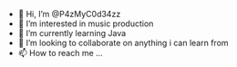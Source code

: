 - 👋 Hi, I’m @P4zMyC0d34zz
- 👀 I’m interested in music production
- 🌱 I’m currently learning Java
- 💞️ I’m looking to collaborate on anything i can learn from
- 📫 How to reach me ...

<!---
P4zMyC0d34zz/P4zMyC0d34zz is a ✨ special ✨ repository because its `README.md` (this file) appears on your GitHub profile.
You can click the Preview link to take a look at your changes.
--->
